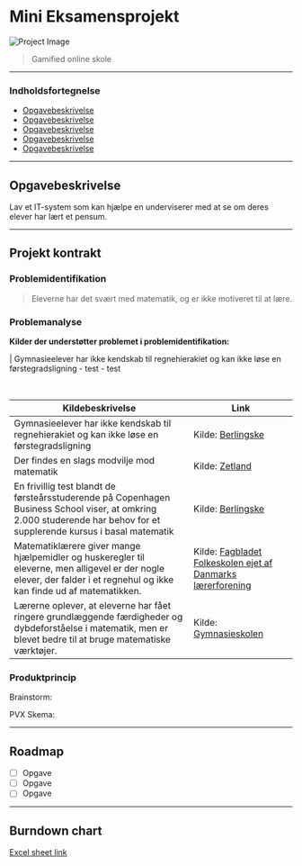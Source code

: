 # Mini Eksamensprojekt

![Project Image](https://blockchainacademy.dk/wp-content/uploads/2020/02/BAN_blockchain_academy_network_illustration_blue-1024x837.png)

>Gamified online skole
___

### Indholdsfortegnelse
- [Opgavebeskrivelse](#Opgavebeskrivelse)
- [Opgavebeskrivelse](#Opgavebeskrivelse)
- [Opgavebeskrivelse](#Opgavebeskrivelse)
- [Opgavebeskrivelse](#Opgavebeskrivelse)
- [Opgavebeskrivelse](#Opgavebeskrivelse)


___

## Opgavebeskrivelse
 Lav et IT-system som kan  hjælpe en underviserer med at se om deres elever har lært et pensum.
___

## Projekt kontrakt

### Problemidentifikation
>Eleverne har det svært med matematik, og er ikke motiveret til at lære.
### Problemanalyse

**Kilder der understøtter problemet i problemidentifikation:**

| Gymnasieelever har ikke kendskab til regnehierakiet og kan ikke løse en førstegradsligning - test - test 



<br>


| Kildebeskrivelse | Link |
|------------------|------|
|Gymnasieelever har ikke kendskab til regnehierakiet og kan ikke løse en førstegradsligning | Kilde: [Berlingske](https://www.berlingske.dk/samfund/hvad-er-75x4-det-mener-gymnasielaerere-ikke-at-deres-elever-ved)
| Der findes en slags modvilje mod matematik | Kilde: [Zetland](https://www.zetland.dk/historie/sO9kQ396-aO9kVR61-d9fdd) 
| En frivillig test blandt de førsteårsstuderende på Copenhagen Business School viser, at omkring 2.000 studerende har behov for et supplerende kursus i basal matematik | Kilde: [Berlingske](https://www.berlingske.dk/samfund/2.000-nye-cbs-studerende-har-brug-for-ekstra-kurser-i-basal-matematik-de) 
| Matematiklærere giver mange hjælpemidler og huskeregler til eleverne, men alligevel er der nogle elever, der falder i et regnehul og ikke kan finde ud af matematikken. | Kilde: [Fagbladet Folkeskolen ejet af Danmarks lærerforening](https://www.folkeskolen.dk/29428/naar-eleven-falder-i-et-regnehul) 
| Lærerne oplever, at eleverne har fået ringere grundlæggende færdigheder og dybdeforståelse i matematik, men er blevet bedre til at bruge matematiske værktøjer. | Kilde: [Gymnasieskolen](https://gymnasieskolen.dk/ekspertudvalg-om-faglighed-matematik-er-blevet-mere-komplekst) 

### Produktprincip

Brainstorm:

PVX Skema:

___

## Roadmap
- [ ] Opgave
- [ ] Opgave
- [ ] Opgave

___

## Burndown chart
[Excel sheet link](https://github.com/MariusGate3/Mini-Eksamensprojekt/blob/main/Burndown%20chart.xlsx)


